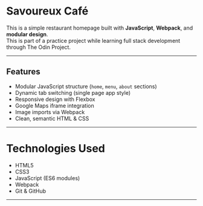 # Savoureux Café

This is a simple restaurant homepage built with **JavaScript**, **Webpack**, and **modular design**.  
This is part of a practice project while learning full stack development through The Odin Project.

---

## Features

- Modular JavaScript structure (`home`, `menu`, `about` sections)
- Dynamic tab switching (single page app style)
- Responsive design with Flexbox
- Google Maps iframe integration
- Image imports via Webpack
- Clean, semantic HTML & CSS

---

# Technologies Used

- HTML5
- CSS3
- JavaScript (ES6 modules)
- Webpack
- Git & GitHub

---

